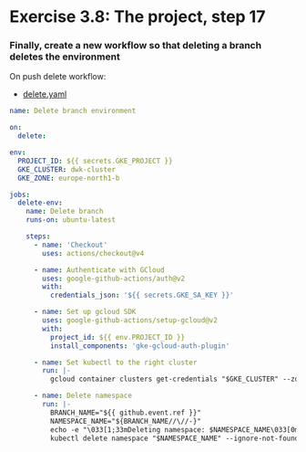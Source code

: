 # Exercise 3.8: The project, step 17

### Finally, create a new workflow so that deleting a branch deletes the environment

On push delete workflow:

- [delete.yaml](../.github/workflows/delete.yaml)

```yaml
name: Delete branch environment

on:
  delete:

env:
  PROJECT_ID: ${{ secrets.GKE_PROJECT }}
  GKE_CLUSTER: dwk-cluster
  GKE_ZONE: europe-north1-b

jobs:
  delete-env:
    name: Delete branch
    runs-on: ubuntu-latest

    steps:
      - name: 'Checkout'
        uses: actions/checkout@v4

      - name: Authenticate with GCloud
        uses: google-github-actions/auth@v2
        with:
          credentials_json: '${{ secrets.GKE_SA_KEY }}'

      - name: Set up gcloud SDK
        uses: google-github-actions/setup-gcloud@v2
        with:
          project_id: ${{ env.PROJECT_ID }}
          install_components: 'gke-gcloud-auth-plugin'

      - name: Set kubectl to the right cluster
        run: |-
          gcloud container clusters get-credentials "$GKE_CLUSTER" --zone "$GKE_ZONE"

      - name: Delete namespace
        run: |-
          BRANCH_NAME="${{ github.event.ref }}"
          NAMESPACE_NAME="${BRANCH_NAME//\//-}"
          echo -e "\033[1;33mDeleting namespace: $NAMESPACE_NAME\033[0m"
          kubectl delete namespace "$NAMESPACE_NAME" --ignore-not-found

```
